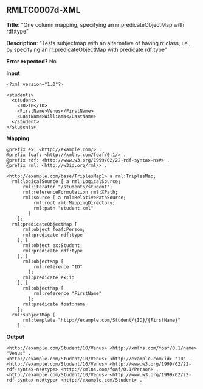 ## RMLTC0007d-XML

**Title**: "One column mapping, specifying an rr:predicateObjectMap with rdf:type"

**Description**: "Tests subjectmap with an alternative of having rr:class, i.e., by specifying an rr:predicateObjectMap with predicate rdf:type"

**Error expected?** No

**Input**
```
<?xml version="1.0"?>

<students>
  <student>
    <ID>10</ID>
    <FirstName>Venus</FirstName>
    <LastName>Williams</LastName>
  </student>
</students>

```

**Mapping**
```
@prefix ex: <http://example.com/> .
@prefix foaf: <http://xmlns.com/foaf/0.1/> .
@prefix rdf: <http://www.w3.org/1999/02/22-rdf-syntax-ns#> .
@prefix rml: <http://w3id.org/rml/> .

<http://example.com/base/TriplesMap1> a rml:TriplesMap;
  rml:logicalSource [ a rml:LogicalSource;
      rml:iterator "/students/student";
      rml:referenceFormulation rml:XPath;
      rml:source [ a rml:RelativePathSource;
          rml:root rml:MappingDirectory;
          rml:path "student.xml"
        ]
    ];
  rml:predicateObjectMap [
      rml:object foaf:Person;
      rml:predicate rdf:type
    ], [
      rml:object ex:Student;
      rml:predicate rdf:type
    ], [
      rml:objectMap [
          rml:reference "ID"
        ];
      rml:predicate ex:id
    ], [
      rml:objectMap [
          rml:reference "FirstName"
        ];
      rml:predicate foaf:name
    ];
  rml:subjectMap [
      rml:template "http://example.com/Student/{ID}/{FirstName}"
    ] .

```

**Output**
```
<http://example.com/Student/10/Venus> <http://xmlns.com/foaf/0.1/name> "Venus" . 
<http://example.com/Student/10/Venus> <http://example.com/id> "10" .
<http://example.com/Student/10/Venus> <http://www.w3.org/1999/02/22-rdf-syntax-ns#type> <http://xmlns.com/foaf/0.1/Person> .
<http://example.com/Student/10/Venus> <http://www.w3.org/1999/02/22-rdf-syntax-ns#type> <http://example.com/Student> .


```

